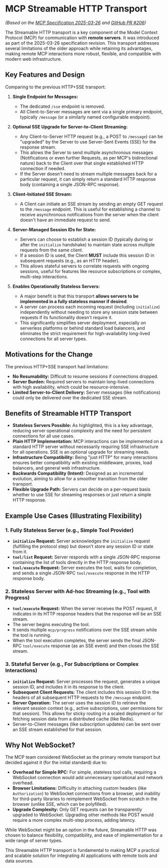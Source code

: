 # MCP Streamable HTTP Transport

_(Based on the [MCP Specification 2025-03-26](https://modelcontextprotocol.io/specification/2025-03-26) and [GitHub PR #206](https://github.com/modelcontextprotocol/modelcontextprotocol/pull/206))_

The Streamable HTTP transport is a key component of the Model Context Protocol (MCP) for communication with **remote servers**. It was introduced as part of the 2025-03-26 specification revision. This transport addresses several limitations of the older approach while retaining its advantages, making remote MCP interactions more robust, flexible, and compatible with modern web infrastructure.

## Key Features and Design

Comparing to the previous HTTP+SSE transport:

1.  **Single Endpoint for Messages:**

    - The dedicated `/sse` endpoint is removed.
    - All Client-to-Server messages are sent via a single primary endpoint, typically `/message` (or a similarly named configurable endpoint).

2.  **Optional SSE Upgrade for Server-to-Client Streaming:**

    - Any Client-to-Server HTTP request (e.g., a POST to `/message`) can be "upgraded" by the Server to use Server-Sent Events (SSE) for the response stream.
    - This allows the Server to send multiple asynchronous messages (Notifications or even further Requests, as per MCP's bidirectional nature) back to the Client over that single established HTTP connection if needed.
    - If the Server doesn't need to stream multiple messages back for a particular request, it can simply return a standard HTTP response body (containing a single JSON-RPC response).

3.  **Client-Initiated SSE Stream:**

    - A Client can initiate an SSE stream by sending an empty GET request to the `/message` endpoint. This is useful for establishing a channel to receive asynchronous notifications from the server when the client doesn't have an immediate request to send.

4.  **Server-Managed Session IDs for State:**

    - Servers can choose to establish a session ID (typically during or after the `initialize` handshake) to maintain state across multiple requests from the same client.
    - If a session ID is used, the Client **MUST** include this session ID in subsequent requests (e.g., as an HTTP header).
    - This allows stateful servers to correlate requests with ongoing sessions, useful for features like resource subscriptions or complex, multi-step interactions.

5.  **Enables Operationally Stateless Servers:**
    - A major benefit is that this transport **allows servers to be implemented in a fully stateless manner if desired**.
    - A server can process each incoming request (including `initialize`) independently without needing to store any session state between requests if its functionality doesn't require it.
    - This significantly simplifies server deployment, especially on serverless platforms or behind standard load balancers, and eliminates the strict requirement for high-availability long-lived connections for all server types.

## Motivations for the Change

The previous HTTP+SSE transport had limitations:

- **No Resumability:** Difficult to resume sessions if connections dropped.
- **Server Burden:** Required servers to maintain long-lived connections with high availability, which could be resource-intensive.
- **Limited Server-to-Client Delivery:** Server messages (like notifications) could only be delivered over the dedicated SSE stream.

## Benefits of Streamable HTTP Transport

- **Stateless Servers Possible:** As highlighted, this is a key advantage, reducing server operational complexity and the need for persistent connections for all use cases.
- **Plain HTTP Implementation:** MCP interactions can be implemented on a standard HTTP server without necessarily requiring SSE infrastructure for all operations. SSE is an optional upgrade for streaming needs.
- **Infrastructure Compatibility:** Being "just HTTP" for many interactions ensures better compatibility with existing middleware, proxies, load balancers, and general web infrastructure.
- **Backwards Compatibility (Intent):** Designed as an incremental evolution, aiming to allow for a smoother transition from the older transport.
- **Flexible Upgrade Path:** Servers can decide on a per-request basis whether to use SSE for streaming responses or just return a simple HTTP response.

## Example Use Cases (Illustrating Flexibility)

### 1. Fully Stateless Server (e.g., Simple Tool Provider)

- **`initialize` Request:** Server acknowledges the `initialize` request (fulfilling the protocol step) but doesn't store any session ID or state from it.
- **`tool/list` Request:** Server responds with a single JSON-RPC response containing the list of tools directly in the HTTP response body.
- **`tool/execute` Request:** Server executes the tool, waits for completion, and sends a single JSON-RPC `tool/execute` response in the HTTP response body.

### 2. Stateless Server with Ad-hoc Streaming (e.g., Tool with Progress)

- **`tool/execute` Request:** When the server receives the POST request, it indicates in its HTTP response headers that the response will be an SSE stream.
- The server begins executing the tool.
- It sends multiple `mcp/progress` notifications over the SSE stream while the tool is running.
- When the tool execution completes, the server sends the final JSON-RPC `tool/execute` response (as an SSE event) and then closes the SSE stream.

### 3. Stateful Server (e.g., For Subscriptions or Complex Interactions)

- **`initialize` Request:** Server processes the request, generates a unique session ID, and includes it in its response to the client.
- **Subsequent Client Requests:** The client includes this session ID in the headers of all subsequent HTTP requests to the `/message` endpoint.
- **Server Operation:** The server uses the session ID to retrieve the relevant session context (e.g., active subscriptions, user permissions for that session). This allows for sticky routing in a scaled deployment or for fetching session data from a distributed cache (like Redis).
- Server-to-Client messages (like subscription updates) can be sent over an SSE stream established for that session.

## Why Not WebSocket?

The MCP team considered WebSocket as the primary remote transport but decided against it (for the initial standard) due to:

- **Overhead for Simple RPC:** For simple, stateless tool calls, requiring a WebSocket connection would add unnecessary operational and network overhead.
- **Browser Limitations:** Difficulty in attaching custom headers (like `Authorization`) to WebSocket connections from a browser, and inability for third-party libraries to reimplement WebSocket from scratch in the browser (unlike SSE, which can be polyfilled).
- **Upgrade Complexity:** Only GET requests can be transparently upgraded to WebSocket. Upgrading other methods like POST would require a more complex multi-step process, adding latency.

While WebSocket might be an option in the future, Streamable HTTP was chosen to balance flexibility, compatibility, and ease of implementation for a wide range of server types.

This Streamable HTTP transport is fundamental to making MCP a practical and scalable solution for integrating AI applications with remote tools and data sources.
